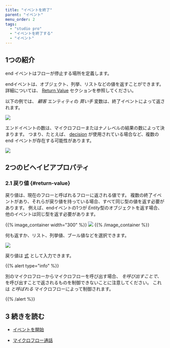 ```yaml
---
title: "イベントを終了"
parent: "イベント"
menu_order: 2
tags:
  - "studio pro"
  - "イベントを終了する"
  - "イベント"
---
```


## 1つの紹介

end イベントはフローが停止する場所を定義します。

endイベントは、オブジェクト、列挙、リストなどの値を返すことができます。 詳細については、 [Return Value](#return-value) セクションを参照してください。

以下の例では、 *顧客* エンティティの *買い手* 変数は、終了イベントによって返されます。

![](attachments/events/end-event.png)

エンドイベントの数は、マイクロフローまたはナノレベルの結果の数によって決まります。 つまり、たとえば、 [decision](decision) が使用されている場合など、複数の end イベントが存在する可能性があります。

![](attachments/events/end-events.png)

## 2つのビヘイビアプロパティ

### 2.1 戻り値 {#return-value}

戻り値は、現在のフローと呼ばれるフローに返される値です。 複数の終了イベントがあり、それらが戻り値を持っている場合、すべて同じ型の値を返す必要があります。 例えば、endイベントの1つが *Entity*型のオブジェクトを返す場合、他のイベントは同じ型を返す必要があります。

{{% image_container width="300" %}}
![](attachments/events/return-value.png)
{{% /image_container %}}

何も返すか、リスト、列挙値、ブール値などを選択できます。

![](attachments/events/end-event-type.png)

戻り値は [式](expressions) として入力できます。

{{% alert type="info" %}}

別のマイクロフローからマイクロフローを呼び出す場合、 *を呼び出すことで、* を呼び出すことで返されるものを制御できないことに注意してください。 これは *と呼ばれる* マイクロフローによって制御されます。

{{% /alert %}}

## 3 続きを読む

* [イベントを開始](start-event)

* [マイクロフロー通話](microflow-call)